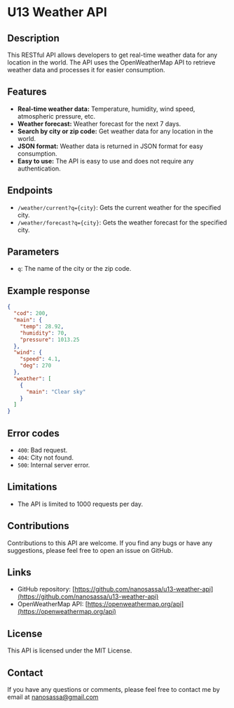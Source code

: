 # U13 Weather API

## Description

This RESTful API allows developers to get real-time weather data for any location in the world. The API uses the OpenWeatherMap API to retrieve weather data and processes it for easier consumption.

## Features

* **Real-time weather data:** Temperature, humidity, wind speed, atmospheric pressure, etc.
* **Weather forecast:** Weather forecast for the next 7 days.
* **Search by city or zip code:** Get weather data for any location in the world.
* **JSON format:** Weather data is returned in JSON format for easy consumption.
* **Easy to use:** The API is easy to use and does not require any authentication.

## Endpoints

* `/weather/current?q={city}`: Gets the current weather for the specified city.
* `/weather/forecast?q={city}`: Gets the weather forecast for the specified city.

## Parameters

* `q`: The name of the city or the zip code.

## Example response

```json
{
  "cod": 200,
  "main": {
    "temp": 28.92,
    "humidity": 70,
    "pressure": 1013.25
  },
  "wind": {
    "speed": 4.1,
    "deg": 270
  },
  "weather": [
    {
      "main": "Clear sky"
    }
  ]
}
```

## Error codes

* `400`: Bad request.
* `404`: City not found.
* `500`: Internal server error.

## Limitations

* The API is limited to 1000 requests per day.

## Contributions

Contributions to this API are welcome. If you find any bugs or have any suggestions, please feel free to open an issue on GitHub.

## Links

* GitHub repository: [https://github.com/nanosassa/u13-weather-api](https://github.com/nanosassa/u13-weather-api)
* OpenWeatherMap API: [https://openweathermap.org/api](https://openweathermap.org/api)

## License

This API is licensed under the MIT License.

## Contact

If you have any questions or comments, please feel free to contact me by email at nanosassa@gmail.com
